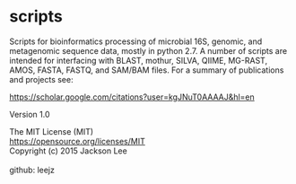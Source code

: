# scripts
Scripts for bioinformatics processing of microbial 16S, genomic, and metagenomic sequence data, mostly in python 2.7. A number of scripts are intended for interfacing with BLAST, mothur, SILVA, QIIME, MG-RAST, AMOS, FASTA, FASTQ, and SAM/BAM files. For a summary of publications and projects see:

https://scholar.google.com/citations?user=kgJNuT0AAAAJ&hl=en

Version 1.0 

The MIT License (MIT) <br>
https://opensource.org/licenses/MIT<br>
Copyright (c) 2015 Jackson Lee<br>
<br>
github: leejz
